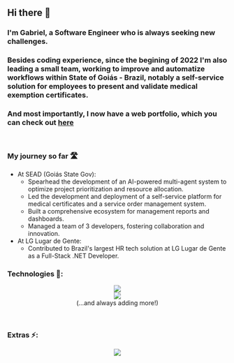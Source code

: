 ## Hi there 👋

### I'm Gabriel, a Software Engineer who is always seeking new challenges.
### Besides coding experience, since the begining of 2022 I'm also leading a small team, working to improve and automatize workflows within State of Goiás - Brazil, notably a self-service solution for employees to present and validate medical exemption certificates.
### And most importantly, I now have a web portfolio, which you can check out <a href="https://gabriel-mesq.github.io/webPortfolio/" target="_blank">here</a>

<br/>

### My journey so far 🛣️
- At SEAD (Goiás State Gov):
  - Spearhead the development of an AI-powered multi-agent system to optimize project prioritization and resource allocation.
  - Led the development and deployment of a self-service platform for medical certificates and a service order management system.
  - Built a comprehensive ecosystem for management reports and dashboards.
  - Managed a team of 3 developers, fostering collaboration and innovation.
- At LG Lugar de Gente:
  -   Contributed to Brazil's largest HR tech solution at LG Lugar de Gente as a Full-Stack .NET Developer.


### Technologies 📡:

<p align="center">
  <a href="https://skillicons.dev">
    <img src="https://skillicons.dev/icons?i=py,cs,java" />
    <br/>
    <img src="https://skillicons.dev/icons?i=html,css,js" />
  </a>
  <br/>
(…and always adding more!)
</p>
<br/>

### Extras ⚡:

<p align="center">
  <img src="https://leetcard.jacoblin.cool/Gabriel-Mesq?theme=nord&font=Manjari?width=500&height=200" />
  <br/><br/><br/><br/>
</p>

